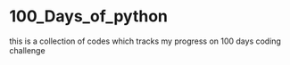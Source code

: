 # 100_Days_of_python
this is a collection of codes which tracks my progress on 100 days coding challenge 
